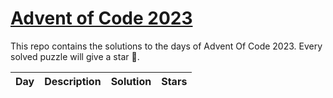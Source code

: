 # [Advent of Code 2023](https://adventofcode.com/2023)

This repo contains the solutions to the days of Advent Of Code 2023.
Every solved puzzle will give a star 🌟.

| Day                                            | Description                                            | Solution                                             | Stars |
|------------------------------------------------|--------------------------------------------------------|------------------------------------------------------|-------|
